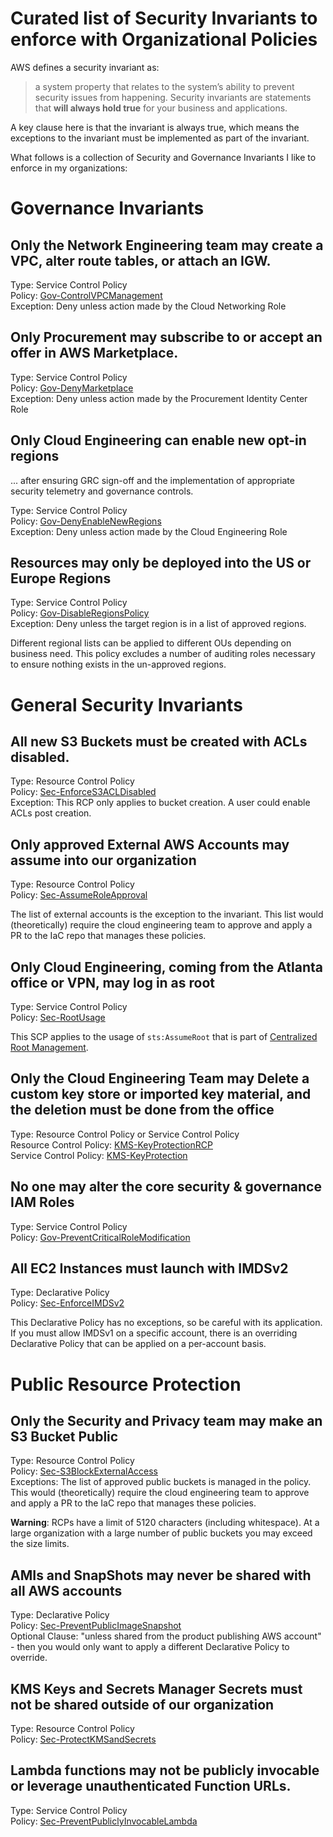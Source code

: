 # Curated list of Security Invariants to enforce with Organizational Policies

AWS defines a security invariant as:
> a system property that relates to the system’s ability to prevent security issues from happening. Security invariants are statements that **will always hold true** for your business and applications.

A key clause here is that the invariant is always true, which means the exceptions to the invariant must be implemented as part of the invariant.

What follows is a collection of Security and Governance Invariants I like to enforce in my organizations:

# Governance Invariants

## Only the Network Engineering team may create a VPC, alter route tables, or attach an IGW.
Type: Service Control Policy\
Policy: [Gov-ControlVPCManagement](Policies/Gov-ControlVPCManagement.md)\
Exception: Deny unless action made by the Cloud Networking Role

## Only Procurement may subscribe to or accept an offer in AWS Marketplace.
Type: Service Control Policy\
Policy: [Gov-DenyMarketplace](Policies/Gov-DenyMarketplace.md)\
Exception: Deny unless action made by the Procurement Identity Center Role

## Only Cloud Engineering can enable new opt-in regions
... after ensuring GRC sign-off and the implementation of appropriate security telemetry and governance controls.

Type: Service Control Policy\
Policy: [Gov-DenyEnableNewRegions](Policies/Gov-DenyEnableNewRegions.md)\
Exception: Deny unless action made by the Cloud Engineering Role

## Resources may only be deployed into the US or Europe Regions
Type: Service Control Policy\
Policy: [Gov-DisableRegionsPolicy](Policies/Gov-DisableRegionsPolicy.md)\
Exception: Deny unless the target region is in a list of approved regions.

Different regional lists can be applied to different OUs depending on business need. This policy excludes a number of auditing roles necessary to ensure nothing exists in the un-approved regions.

# General Security Invariants

## All new S3 Buckets must be created with ACLs disabled.
Type: Resource Control Policy\
Policy: [Sec-EnforceS3ACLDisabled](ResourceControlPolicies/Sec-EnforceS3ACLDisabled.md)\
Exception: This RCP only applies to bucket creation. A user could enable ACLs post creation.

## Only approved External AWS Accounts may assume into our organization
Type: Resource Control Policy\
Policy: [Sec-AssumeRoleApproval](ResourceControlPolicies/Sec-AssumeRoleApproval.md)

The list of external accounts is the exception to the invariant. This list would (theoretically) require the cloud engineering team to approve and apply a PR to the IaC repo that manages these policies.

## Only Cloud Engineering, coming from the Atlanta office or VPN, may log in as root
Type: Service Control Policy\
Policy: [Sec-RootUsage](Policies/Sec-RootUsage.md)

This SCP applies to the usage of `sts:AssumeRoot` that is part of [Centralized Root Management](https://docs.aws.amazon.com/IAM/latest/UserGuide/id_root-enable-root-access.html).

## Only the Cloud Engineering Team may Delete a custom key store or imported key material, and the deletion must be done from the office
Type: Resource Control Policy or Service Control Policy\
Resource Control Policy: [KMS-KeyProtectionRCP](ResourceControlPolicies/KMS-KeyProtectionRCP.md)\
Service Control Policy: [KMS-KeyProtection](Policies/KMS-KeyProtection.md)

## No one may alter the core security & governance IAM Roles
Type: Service Control Policy\
Policy: [Gov-PreventCriticalRoleModification](Policies/Gov-PreventCriticalRoleModification.md)

## All EC2 Instances must launch with IMDSv2
Type: Declarative Policy\
Policy: [Sec-EnforceIMDSv2](DeclarativePolicies/Sec-EnforceIMDSv2.md)

This Declarative Policy has no exceptions, so be careful with its application. If you must allow IMDSv1 on a specific account, there is an overriding Declarative Policy that can be applied on a per-account basis.

# Public Resource Protection

## Only the Security and Privacy team may make an S3 Bucket Public
Type: Resource Control Policy\
Policy: [Sec-S3BlockExternalAccess](DeclarativePolicies/Sec-S3BlockExternalAccess.md)\
Exceptions: The list of approved public buckets is managed in the policy. This would (theoretically) require the cloud engineering team to approve and apply a PR to the IaC repo that manages these policies.

**Warning**: RCPs have a limit of 5120 characters (including whitespace). At a large organization with a large number of public buckets you may exceed the size limits.

## AMIs and SnapShots may never be shared with all AWS accounts
Type: Declarative Policy\
Policy: [Sec-PreventPublicImageSnapshot](DeclarativePolicies/Sec-PreventPublicImageSnapshot.md)\
Optional Clause: "unless shared from the product publishing AWS account" - then you would only want to apply a different Declarative Policy to override.

## KMS Keys and Secrets Manager Secrets must not be shared outside of our organization
Type: Resource Control Policy\
Policy: [Sec-ProtectKMSandSecrets](ResourceControlPolicies/Sec-ProtectKMSandSecrets.md)

## Lambda functions may not be publicly invocable or leverage unauthenticated Function URLs.
Type: Service Control Policy\
Policy: [Sec-PreventPubliclyInvocableLambda](Policies/Sec-PreventPubliclyInvocableLambda.md)


